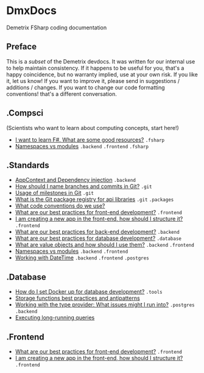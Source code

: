 # DmxDocs
Demetrix FSharp coding documentation

## Preface

This is a *subset* of the Demetrix devdocs.  It was written for our internal use to help maintain consistency.  If it happens to be useful for you,  that's a happy coincidence,  but no warranty implied, use at your own risk.   If you like it, let us know!  If you want to improve it, please send in suggestions / additions / changes.   If you want to change our code formatting conventions! that's a different conversation.

## .Compsci

(Scientists who want to learn about computing concepts, start here!)

* [I want to learn F\#.  What are some good resources?](Compsci/Fsharp-Learning.md) `.fsharp`
* [Namespaces vs modules](Standards/Namespaces-vs-Modules) `.backend` `.frontend` `.fsharp`

## .Standards

* [AppContext and Dependency injection](Standards/HttpContext,-App-Context-and-Dependency-Injection) `.backend`
* [How should I name branches and commits in Git?](Standards/Branch-and-Commit-Naming) `.git`
* [Usage of milestones in Git](Gitlab/Milestones) `.git`
* [What is the Git package registry for api libraries](Gitlab/package) `.git` `.packages`
* [What code conventions do we use?](Standards/Code-Conventions)
* [What are our best practices for front-end development?](Standards/Front-End-Best-practices) `.frontend`
* [I am creating a new app in the front-end, how should I structure it?](Standards/Front-End-Structure) `.frontend`
* [What are our best practices for back-end development?](Standards/Back-End-Best-practices) `.backend`
* [What are our best practices for database development?](Standards/Storage-functions-best-practices-and-antipatterns) `.database`
* [What are value objects and how should I use them?](Standards/Value-Objects) `.backend` `.frontend`
* [Namespaces vs modules](Standards/Namespaces-vs-Modules) `.backend` `.frontend`
* [Working with DateTime](Standards/Working-with-DateTime) `.backend` `.frontend` `.postgres`


## .Database

* [How do I set Docker up for database development?](Database/Docker-Setup) `.tools`
* [Storage functions best practices and antipatterns](Standards/Storage-functions-best-practices-and-antipatterns)
* [Working with the type provider: What issues might I run into?](Standards/Storage-functions-best-practices-and-antipatterns) `.postgres` `.backend`
* [Executing long-running queries](Database/Long-running-queries)


## .Frontend

* [What are our best practices for front-end development?](Standards/Front-End-Best-practices) `.frontend`
* [I am creating a new app in the front-end, how should I structure it?](Standards/Front-End-Structure) `.frontend`
